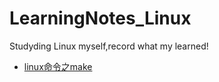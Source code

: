 # LearningNotes_Linux
Studyding Linux myself,record what my learned!


* [linux命令之make](https://github.com/WangXing17/LearningNotes_Linux/blob/master/linux%E5%91%BD%E4%BB%A4%E4%B9%8Bmake.txt)
